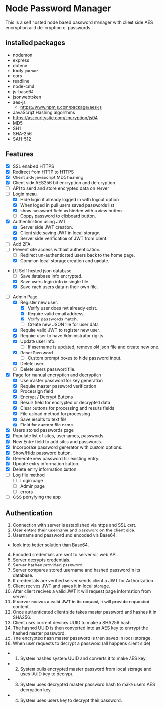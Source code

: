 # Node Password Manager
This is a self hosted node based password manager with client side AES encryption and de-cryption of passwords.

## installed packages
- nodemon
- express
- dotenv
- body-parser
- cors
- readline
- node-cmd
- js-base64
- jsonwebtoken
- aes-js
  - https://www.npmjs.com/package/aes-js
- JavaScript Hashing algorithms
 - https://asecuritysite.com/encryption/js04
 - MD5
 - SH1
 - SHA-256
 - SAH-512

## Features
- [x] SSL enabled HTTPS
- [x] Redirect from HTTP to HTTPS
- [x] Client side javascript MD5 hashing
- [x] Client side AES256 bit encryption and de-cryption
- [ ] API to send and store encrypted data on server
- [ ] Login menu
  - [x] Hide login if already logged in with logout option
  - [x] When loged in pull users saved passwords list
  - [x] show password field as hidden with a view button
  - [ ] Coppy password to clipboard button.
- [x] Authentication using JWT.
  - [x] Server side JWT creation.
  - [x] Client side saving JWT in local storage.
  - [x] Server side verification of JWT from client.
- [ ] Add 2FA.
- [ ] Prevent site access without authentication.
  - [ ] Redirect un-authenticated users back to the home page.
  - [x] Common local storage creation and update.
- [/] Self hosted json database.
  - [ ] Save database info encrypted.
  - [x] Save users login info in single file.
  - [x] Save each users data in their own file.
- [ ] Admin Page.
  - [x] Register new user.
    - [x] Verify user does not already exist.
    - [x] Require valid email address.
    - [x] Verify passwords match.
    - [ ] Create new JSON file for user data.
  - [x] Require valid JWT to register new user.
  - [x] Require user to have Administrator rights.
  - [x] Update user info.
    - [ ] If username is updated, remove old json file and create new one.
  - [x] Reset Password.
    - [ ] Custom prompt boxes to hide password input.
  - [x] Delete user.
   - [ ] Delete users password file.
- [x] Page for manual encryption and decryption
  - [x] Use master password for key generation
  - [x] Require master password verification
  - [x] Processign field
  - [x] Encrypt / Decrypt Buttons
  - [x] Resuls field for encrypted or decrypted data
  - [x] Clear buttons for processing and results fields
  - [x] File upload method for processing
  - [x] Save results to text file
  - [x] Field for custom file name
- [x] Users stored passwords page
 - [x] Populate list of sites, usernames, passwords.
 - [x] New Entry field to add sites and passwords.
 - [x] Incorporate password generator with custom options.
 - [x] Show/Hide password button.
 - [x] Generate new password for existing entry.
 - [x] Update entry information button.
 - [x] Delete entry information button.
- [ ] Log file method
  - [ ] Login page
  - [ ] Admin page
  - [ ] errors
- [ ] CSS pertyfying the app

## Authentication
1. Connection with server is established via https and SSL cert.
2. User enters their username and password on the client side.
3. Username and password and encoded via Base64.
- look into better solution than Base64.
4. Encoded credentials are sent to server via web API.
5. Server decrypts credentials.
6. Server hashes provided password.
7. Server compares stored username and hashed password in its database.
8. If credentials are verified server sends client a JWT for Authorization.
9. Client recives JWT and saves it in local storage.
10. After client recives a valid JWT it will request page information from server.
11. If server recives a valid JWT in its request, it will provide requested content.
12. Once authenticated client side takes master password and hashes it in SHA256.
13. Client uses current devices UUID to make a SHA256 hash.
14. The hashed UUID is then converted into an AES key to encrypt the hashed master password.
15. The encrypted hash master password is then saved in local storage.
16. When user requests to decrypt a password (all happens client side)
  - 1. System hashes system UUID and converts it to make AES key.
  - 2. System pulls encrypted master password from local storage and uses UUID key to decrypt.
  - 3. System uses decrypted master password hash to make users AES decryption key.
  - 4. System uses users key to decrypt their password.